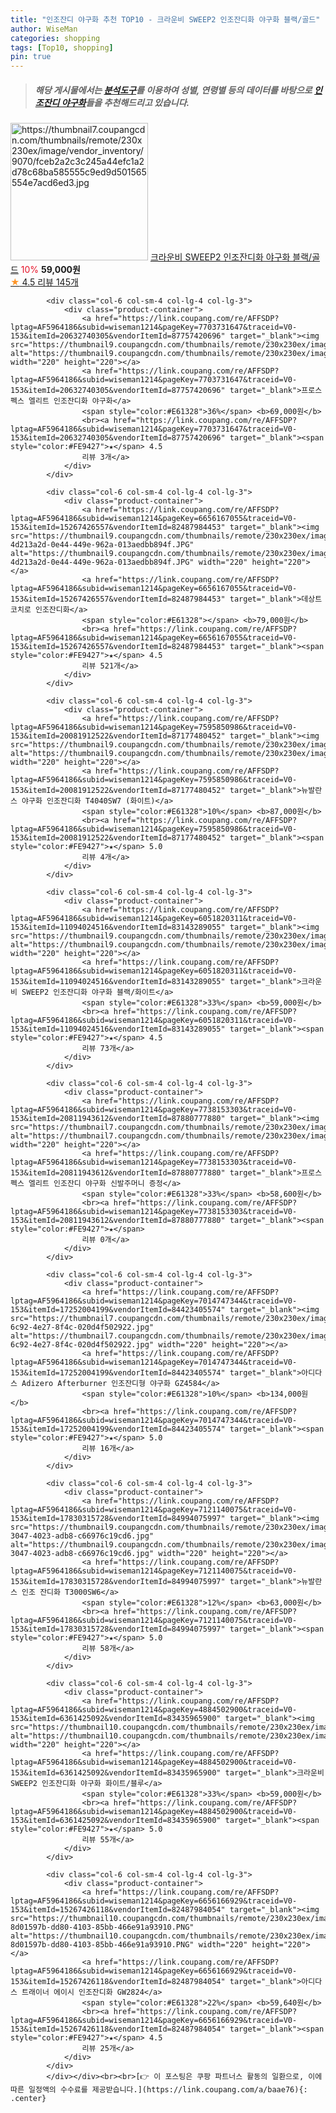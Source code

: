 ```yaml
---
title: "인조잔디 야구화 추천 TOP10 - 크라운비 SWEEP2 인조잔디화 야구화 블랙/골드"
author: WiseMan
categories: shopping
tags: [Top10, shopping]
pin: true
---
```


> ##### 해당 게시물에서는 [**분석도구**](https://itemscout.io/)를 이용하여 **성별**, **연령별** 등의 데이터를 바탕으로 [**인조잔디 야구화**](https://link.coupang.com/a/baae76)들을 추천해드리고 있습니다.
<div class="container"><div class="row">
            <div class="col-6 col-sm-4 col-lg-4 col-lg-3">
                <div class="product-container">
                    <a href="https://link.coupang.com/re/AFFSDP?lptag=AF5964186&subid=wiseman1214&pageKey=4884536955&traceid=V0-153&itemId=6361452924&vendorItemId=83142871466" target="_blank"><img src="https://thumbnail7.coupangcdn.com/thumbnails/remote/230x230ex/image/vendor_inventory/9070/fceb2a2c3c245a44efc1a2d78c68ba585555c9ed9d501565554e7acd6ed3.jpg" alt="https://thumbnail7.coupangcdn.com/thumbnails/remote/230x230ex/image/vendor_inventory/9070/fceb2a2c3c245a44efc1a2d78c68ba585555c9ed9d501565554e7acd6ed3.jpg" width="220" height="220"></a>
                    <a href="https://link.coupang.com/re/AFFSDP?lptag=AF5964186&subid=wiseman1214&pageKey=4884536955&traceid=V0-153&itemId=6361452924&vendorItemId=83142871466" target="_blank">크라운비 SWEEP2 인조잔디화 야구화 블랙/골드</a>
                    <span style="color:#E61328">10%</span> <b>59,000원</b>
                    <br><a href="https://link.coupang.com/re/AFFSDP?lptag=AF5964186&subid=wiseman1214&pageKey=4884536955&traceid=V0-153&itemId=6361452924&vendorItemId=83142871466" target="_blank"><span style="color:#FE9427">★</span> 4.5
                    리뷰 145개</a>
                </div>
            </div>
            
            <div class="col-6 col-sm-4 col-lg-4 col-lg-3">
                <div class="product-container">
                    <a href="https://link.coupang.com/re/AFFSDP?lptag=AF5964186&subid=wiseman1214&pageKey=7703731647&traceid=V0-153&itemId=20632740305&vendorItemId=87757420696" target="_blank"><img src="https://thumbnail9.coupangcdn.com/thumbnails/remote/230x230ex/image/vendor_inventory/cc4d/88eb0dc82a28f07e3d8b243dc1c1438172c0dbb7d26aebe4d56ef16233a0.jpg" alt="https://thumbnail9.coupangcdn.com/thumbnails/remote/230x230ex/image/vendor_inventory/cc4d/88eb0dc82a28f07e3d8b243dc1c1438172c0dbb7d26aebe4d56ef16233a0.jpg" width="220" height="220"></a>
                    <a href="https://link.coupang.com/re/AFFSDP?lptag=AF5964186&subid=wiseman1214&pageKey=7703731647&traceid=V0-153&itemId=20632740305&vendorItemId=87757420696" target="_blank">프로스펙스 엘리트 인조잔디화 야구화</a>
                    <span style="color:#E61328">36%</span> <b>69,000원</b>
                    <br><a href="https://link.coupang.com/re/AFFSDP?lptag=AF5964186&subid=wiseman1214&pageKey=7703731647&traceid=V0-153&itemId=20632740305&vendorItemId=87757420696" target="_blank"><span style="color:#FE9427">★</span> 4.5
                    리뷰 3개</a>
                </div>
            </div>
            
            <div class="col-6 col-sm-4 col-lg-4 col-lg-3">
                <div class="product-container">
                    <a href="https://link.coupang.com/re/AFFSDP?lptag=AF5964186&subid=wiseman1214&pageKey=6656167055&traceid=V0-153&itemId=15267426557&vendorItemId=82487984453" target="_blank"><img src="https://thumbnail9.coupangcdn.com/thumbnails/remote/230x230ex/image/retail/images/6104771443311950-4d213a2d-0e44-449e-962a-013aedbb894f.JPG" alt="https://thumbnail9.coupangcdn.com/thumbnails/remote/230x230ex/image/retail/images/6104771443311950-4d213a2d-0e44-449e-962a-013aedbb894f.JPG" width="220" height="220"></a>
                    <a href="https://link.coupang.com/re/AFFSDP?lptag=AF5964186&subid=wiseman1214&pageKey=6656167055&traceid=V0-153&itemId=15267426557&vendorItemId=82487984453" target="_blank">데상트 코치로 인조잔디화</a>
                    <span style="color:#E61328"></span> <b>79,000원</b>
                    <br><a href="https://link.coupang.com/re/AFFSDP?lptag=AF5964186&subid=wiseman1214&pageKey=6656167055&traceid=V0-153&itemId=15267426557&vendorItemId=82487984453" target="_blank"><span style="color:#FE9427">★</span> 4.5
                    리뷰 521개</a>
                </div>
            </div>
            
            <div class="col-6 col-sm-4 col-lg-4 col-lg-3">
                <div class="product-container">
                    <a href="https://link.coupang.com/re/AFFSDP?lptag=AF5964186&subid=wiseman1214&pageKey=7595850986&traceid=V0-153&itemId=20081912522&vendorItemId=87177480452" target="_blank"><img src="https://thumbnail9.coupangcdn.com/thumbnails/remote/230x230ex/image/vendor_inventory/d833/5da6aa96e4fdbc729d4cec26d9e1135eb5b8d72b403d433757a08af6e134.jpg" alt="https://thumbnail9.coupangcdn.com/thumbnails/remote/230x230ex/image/vendor_inventory/d833/5da6aa96e4fdbc729d4cec26d9e1135eb5b8d72b403d433757a08af6e134.jpg" width="220" height="220"></a>
                    <a href="https://link.coupang.com/re/AFFSDP?lptag=AF5964186&subid=wiseman1214&pageKey=7595850986&traceid=V0-153&itemId=20081912522&vendorItemId=87177480452" target="_blank">뉴발란스 야구화 인조잔디화 T4040SW7 (화이트)</a>
                    <span style="color:#E61328">10%</span> <b>87,000원</b>
                    <br><a href="https://link.coupang.com/re/AFFSDP?lptag=AF5964186&subid=wiseman1214&pageKey=7595850986&traceid=V0-153&itemId=20081912522&vendorItemId=87177480452" target="_blank"><span style="color:#FE9427">★</span> 5.0
                    리뷰 4개</a>
                </div>
            </div>
            
            <div class="col-6 col-sm-4 col-lg-4 col-lg-3">
                <div class="product-container">
                    <a href="https://link.coupang.com/re/AFFSDP?lptag=AF5964186&subid=wiseman1214&pageKey=6051820311&traceid=V0-153&itemId=11094024516&vendorItemId=83143289055" target="_blank"><img src="https://thumbnail9.coupangcdn.com/thumbnails/remote/230x230ex/image/vendor_inventory/06b5/eeacc00bfd6d7de193157c892bcf335f96d4997587459872dfd99b0d0a66.jpg" alt="https://thumbnail9.coupangcdn.com/thumbnails/remote/230x230ex/image/vendor_inventory/06b5/eeacc00bfd6d7de193157c892bcf335f96d4997587459872dfd99b0d0a66.jpg" width="220" height="220"></a>
                    <a href="https://link.coupang.com/re/AFFSDP?lptag=AF5964186&subid=wiseman1214&pageKey=6051820311&traceid=V0-153&itemId=11094024516&vendorItemId=83143289055" target="_blank">크라운비 SWEEP2 인조잔디화 야구화 블랙/화이트</a>
                    <span style="color:#E61328">33%</span> <b>59,000원</b>
                    <br><a href="https://link.coupang.com/re/AFFSDP?lptag=AF5964186&subid=wiseman1214&pageKey=6051820311&traceid=V0-153&itemId=11094024516&vendorItemId=83143289055" target="_blank"><span style="color:#FE9427">★</span> 4.5
                    리뷰 73개</a>
                </div>
            </div>
            
            <div class="col-6 col-sm-4 col-lg-4 col-lg-3">
                <div class="product-container">
                    <a href="https://link.coupang.com/re/AFFSDP?lptag=AF5964186&subid=wiseman1214&pageKey=7738153303&traceid=V0-153&itemId=20811943612&vendorItemId=87880777880" target="_blank"><img src="https://thumbnail7.coupangcdn.com/thumbnails/remote/230x230ex/image/vendor_inventory/1085/44122468dfb684c76c5e4398aaabeb17d68079d38a178c780829e43cc2a8.jpg" alt="https://thumbnail7.coupangcdn.com/thumbnails/remote/230x230ex/image/vendor_inventory/1085/44122468dfb684c76c5e4398aaabeb17d68079d38a178c780829e43cc2a8.jpg" width="220" height="220"></a>
                    <a href="https://link.coupang.com/re/AFFSDP?lptag=AF5964186&subid=wiseman1214&pageKey=7738153303&traceid=V0-153&itemId=20811943612&vendorItemId=87880777880" target="_blank">프로스펙스 엘리트 인조잔디 야구화 신발주머니 증정</a>
                    <span style="color:#E61328">33%</span> <b>58,600원</b>
                    <br><a href="https://link.coupang.com/re/AFFSDP?lptag=AF5964186&subid=wiseman1214&pageKey=7738153303&traceid=V0-153&itemId=20811943612&vendorItemId=87880777880" target="_blank"><span style="color:#FE9427">★</span> 
                    리뷰 0개</a>
                </div>
            </div>
            
            <div class="col-6 col-sm-4 col-lg-4 col-lg-3">
                <div class="product-container">
                    <a href="https://link.coupang.com/re/AFFSDP?lptag=AF5964186&subid=wiseman1214&pageKey=7014747344&traceid=V0-153&itemId=17252004199&vendorItemId=84423405574" target="_blank"><img src="https://thumbnail7.coupangcdn.com/thumbnails/remote/230x230ex/image/retail/images/2022/12/22/13/7/a807152f-6c92-4e27-8f4c-020d4f502922.jpg" alt="https://thumbnail7.coupangcdn.com/thumbnails/remote/230x230ex/image/retail/images/2022/12/22/13/7/a807152f-6c92-4e27-8f4c-020d4f502922.jpg" width="220" height="220"></a>
                    <a href="https://link.coupang.com/re/AFFSDP?lptag=AF5964186&subid=wiseman1214&pageKey=7014747344&traceid=V0-153&itemId=17252004199&vendorItemId=84423405574" target="_blank">아디다스 Adizero Afterburner 인조잔디형 야구화 GZ4584</a>
                    <span style="color:#E61328">10%</span> <b>134,000원</b>
                    <br><a href="https://link.coupang.com/re/AFFSDP?lptag=AF5964186&subid=wiseman1214&pageKey=7014747344&traceid=V0-153&itemId=17252004199&vendorItemId=84423405574" target="_blank"><span style="color:#FE9427">★</span> 5.0
                    리뷰 16개</a>
                </div>
            </div>
            
            <div class="col-6 col-sm-4 col-lg-4 col-lg-3">
                <div class="product-container">
                    <a href="https://link.coupang.com/re/AFFSDP?lptag=AF5964186&subid=wiseman1214&pageKey=7121140075&traceid=V0-153&itemId=17830315728&vendorItemId=84994075997" target="_blank"><img src="https://thumbnail9.coupangcdn.com/thumbnails/remote/230x230ex/image/retail/images/2023/02/08/10/5/09389b70-3047-4023-adb8-c66976c19cd6.jpg" alt="https://thumbnail9.coupangcdn.com/thumbnails/remote/230x230ex/image/retail/images/2023/02/08/10/5/09389b70-3047-4023-adb8-c66976c19cd6.jpg" width="220" height="220"></a>
                    <a href="https://link.coupang.com/re/AFFSDP?lptag=AF5964186&subid=wiseman1214&pageKey=7121140075&traceid=V0-153&itemId=17830315728&vendorItemId=84994075997" target="_blank">뉴발란스 인조 잔디화 T3000SW6</a>
                    <span style="color:#E61328">12%</span> <b>63,000원</b>
                    <br><a href="https://link.coupang.com/re/AFFSDP?lptag=AF5964186&subid=wiseman1214&pageKey=7121140075&traceid=V0-153&itemId=17830315728&vendorItemId=84994075997" target="_blank"><span style="color:#FE9427">★</span> 5.0
                    리뷰 58개</a>
                </div>
            </div>
            
            <div class="col-6 col-sm-4 col-lg-4 col-lg-3">
                <div class="product-container">
                    <a href="https://link.coupang.com/re/AFFSDP?lptag=AF5964186&subid=wiseman1214&pageKey=4884502900&traceid=V0-153&itemId=6361425092&vendorItemId=83435965900" target="_blank"><img src="https://thumbnail10.coupangcdn.com/thumbnails/remote/230x230ex/image/vendor_inventory/7c71/0955a7d402f665dd283804c8c416aa418c0ac4525c75fff4de9f85cf5f08.jpg" alt="https://thumbnail10.coupangcdn.com/thumbnails/remote/230x230ex/image/vendor_inventory/7c71/0955a7d402f665dd283804c8c416aa418c0ac4525c75fff4de9f85cf5f08.jpg" width="220" height="220"></a>
                    <a href="https://link.coupang.com/re/AFFSDP?lptag=AF5964186&subid=wiseman1214&pageKey=4884502900&traceid=V0-153&itemId=6361425092&vendorItemId=83435965900" target="_blank">크라운비 SWEEP2 인조잔디화 야구화 화이트/블루</a>
                    <span style="color:#E61328">33%</span> <b>59,000원</b>
                    <br><a href="https://link.coupang.com/re/AFFSDP?lptag=AF5964186&subid=wiseman1214&pageKey=4884502900&traceid=V0-153&itemId=6361425092&vendorItemId=83435965900" target="_blank"><span style="color:#FE9427">★</span> 5.0
                    리뷰 55개</a>
                </div>
            </div>
            
            <div class="col-6 col-sm-4 col-lg-4 col-lg-3">
                <div class="product-container">
                    <a href="https://link.coupang.com/re/AFFSDP?lptag=AF5964186&subid=wiseman1214&pageKey=6656166929&traceid=V0-153&itemId=15267426118&vendorItemId=82487984054" target="_blank"><img src="https://thumbnail10.coupangcdn.com/thumbnails/remote/230x230ex/image/retail/images/5484362268963001-8d01597b-dd80-4103-85bb-466e91a93910.PNG" alt="https://thumbnail10.coupangcdn.com/thumbnails/remote/230x230ex/image/retail/images/5484362268963001-8d01597b-dd80-4103-85bb-466e91a93910.PNG" width="220" height="220"></a>
                    <a href="https://link.coupang.com/re/AFFSDP?lptag=AF5964186&subid=wiseman1214&pageKey=6656166929&traceid=V0-153&itemId=15267426118&vendorItemId=82487984054" target="_blank">아디다스 트래이너 에이시 인조잔디화 GW2824</a>
                    <span style="color:#E61328">22%</span> <b>59,640원</b>
                    <br><a href="https://link.coupang.com/re/AFFSDP?lptag=AF5964186&subid=wiseman1214&pageKey=6656166929&traceid=V0-153&itemId=15267426118&vendorItemId=82487984054" target="_blank"><span style="color:#FE9427">★</span> 4.5
                    리뷰 25개</a>
                </div>
            </div>
            </div></div><br><br>[👉 이 포스팅은 쿠팡 파트너스 활동의 일환으로, 이에 따른 일정액의 수수료를 제공받습니다.](https://link.coupang.com/a/baae76){: .center}
